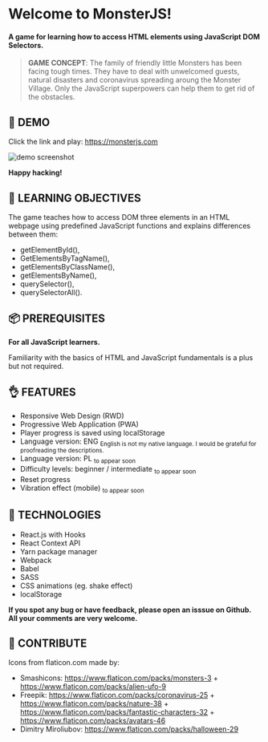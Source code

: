 # Welcome to MonsterJS!

#### A game for learning how to access HTML elements using JavaScript DOM Selectors.

> **GAME CONCEPT**: The family of friendly little Monsters has been facing tough times. They have to deal with unwelcomed guests, natural disasters and coronavirus spreading aroung the Monster Village. Only the JavaScript superpowers can help them to get rid of the obstacles.

## 🦄 DEMO

Click the link and play: https://monsterjs.com

![demo screenshot](/images/demo_screen_level10_new.png)

**Happy hacking!**

## 🐤 LEARNING OBJECTIVES

The game teaches how to access DOM three elements in an HTML webpage using predefined JavaScript functions and explains differences between them:

* getElementById(),
* GetElementsByTagName(),
* getElementsByClassName(),
* getElementsByName(),
* querySelector(),
* querySelectorAll().

## 📦 PREREQUISITES

**For all JavaScript learners.**

Familiarity with the basics of HTML and JavaScript fundamentals is a plus but not required.

## 👌 FEATURES

* Responsive Web Design (RWD)
* Progressive Web Application (PWA)
* Player progress is saved using localStorage
* Language version: ENG <sub>English is not my native language. I would be grateful for proofreading the descriptions.</sub>
* Language version: PL <sub>to appear soon</sub>
* Difficulty levels: beginner / intermediate <sub>to appear soon</sub>
* Reset progress
* Vibration effect (mobile) <sub>to appear soon</sub>

## 📓 TECHNOLOGIES

* React.js with Hooks
* React Context API
* Yarn package manager
* Webpack
* Babel
* SASS
* CSS animations (eg. shake effect)
* localStorage

**If you spot any bug or have feedback, please open an isssue on Github. All your comments are very welcome.**

## 👏 CONTRIBUTE

Icons from flaticon.com made by:
* Smashicons: https://www.flaticon.com/packs/monsters-3 + https://www.flaticon.com/packs/alien-ufo-9
* Freepik: https://www.flaticon.com/packs/coronavirus-25 + https://www.flaticon.com/packs/nature-38 + https://www.flaticon.com/packs/fantastic-characters-32 + https://www.flaticon.com/packs/avatars-46
* Dimitry Miroliubov: https://www.flaticon.com/packs/halloween-29

